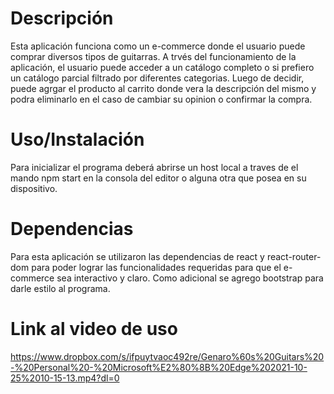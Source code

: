 # Descripción

Esta aplicación funciona como un e-commerce donde el usuario puede comprar diversos tipos de guitarras. A trvés del funcionamiento de la
aplicación, el usuario puede acceder a un catálogo completo o si prefiero un catálogo parcial filtrado por diferentes categorias. Luego
de decidir, puede agrgar el producto al carrito donde vera la descripción del mismo y podra eliminarlo en el caso de cambiar su opinion
o confirmar la compra.

# Uso/Instalación

Para inicializar el programa deberá abrirse un host local a traves de el mando npm start en la consola del editor o alguna otra que posea
en su dispositivo.

# Dependencias

Para esta aplicación se utilizaron las dependencias de react y react-router-dom para poder lograr las funcionalidades requeridas para que el e-commerce sea interactivo y claro.
Como adicional se agrego bootstrap para darle estilo al programa.

# Link al video de uso

https://www.dropbox.com/s/ifpuytvaoc492re/Genaro%60s%20Guitars%20-%20Personal%20-%20Microsoft%E2%80%8B%20Edge%202021-10-25%2010-15-13.mp4?dl=0
